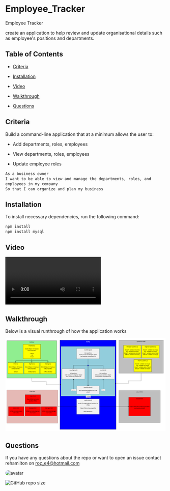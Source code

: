 # Employee_Tracker
Employee Tracker

create an application to help review and update organisational details such as employee's positions and departments.

## Table of Contents

* [Criteria](#criteria)

* [Installation](#installation)

* [Video](#video)

* [Walkthrough](#walkthrough)

* [Questions](#questions)

## Criteria

Build a command-line application that at a minimum allows the user to:

  * Add departments, roles, employees

  * View departments, roles, employees

  * Update employee roles


```
As a business owner
I want to be able to view and manage the departments, roles, and employees in my company
So that I can organize and plan my business
```

## Installation

To install necessary dependencies, run the following command:

```
npm install
npm install mysql
```

## Video

![./Assets/video.mp4](https://github.com/rehamilton/Employee_Summary/blob/master/Assets/video.mp4)


## Walkthrough

Below is a visual runthrough of how the application works

![./Assets/Workflow.png](https://github.com/rehamilton/Employee_Summary/blob/master/Assets/Workflow.PNG)


## Questions

If you have any questions about the repo or want to open an issue contact rehamilton on roz_e4@hotmail.com


<img src="https://avatars1.githubusercontent.com/u/59821631?v=4" alt="avatar" style="border-radius: 16px" width="30" />



![GitHub repo size](https://img.shields.io/github/repo-size/rehamilton/README_Generator)

